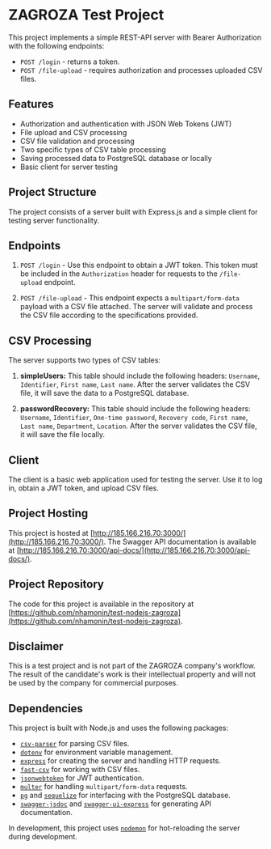 # ZAGROZA Test Project

This project implements a simple REST-API server with Bearer Authorization with the following endpoints:

- `POST /login` - returns a token.
- `POST /file-upload` - requires authorization and processes uploaded CSV files.

## Features

- Authorization and authentication with JSON Web Tokens (JWT)
- File upload and CSV processing
- CSV file validation and processing
- Two specific types of CSV table processing
- Saving processed data to PostgreSQL database or locally
- Basic client for server testing

## Project Structure

The project consists of a server built with Express.js and a simple client for testing server functionality.

## Endpoints

1. `POST /login` - Use this endpoint to obtain a JWT token. This token must be included in the `Authorization` header for requests to the `/file-upload` endpoint.

2. `POST /file-upload` - This endpoint expects a `multipart/form-data` payload with a CSV file attached. The server will validate and process the CSV file according to the specifications provided.

## CSV Processing

The server supports two types of CSV tables:

1. **simpleUsers:** This table should include the following headers: `Username`, `Identifier`, `First name`, `Last name`. After the server validates the CSV file, it will save the data to a PostgreSQL database.

2. **passwordRecovery:** This table should include the following headers: `Username`, `Identifier`, `One-time password`, `Recovery code`, `First name`, `Last name`, `Department`, `Location`. After the server validates the CSV file, it will save the file locally.

## Client

The client is a basic web application used for testing the server. Use it to log in, obtain a JWT token, and upload CSV files.

## Project Hosting

This project is hosted at [http://185.166.216.70:3000/](http://185.166.216.70:3000/). The Swagger API documentation is available at [http://185.166.216.70:3000/api-docs/](http://185.166.216.70:3000/api-docs/).

## Project Repository

The code for this project is available in the repository at [https://github.com/nhamonin/test-nodejs-zagroza](https://github.com/nhamonin/test-nodejs-zagroza).

## Disclaimer

This is a test project and is not part of the ZAGROZA company's workflow. The result of the candidate's work is their intellectual property and will not be used by the company for commercial purposes.

## Dependencies

This project is built with Node.js and uses the following packages:

- [`csv-parser`](https://www.npmjs.com/package/csv-parser) for parsing CSV files.
- [`dotenv`](https://www.npmjs.com/package/dotenv) for environment variable management.
- [`express`](https://www.npmjs.com/package/express) for creating the server and handling HTTP requests.
- [`fast-csv`](https://www.npmjs.com/package/fast-csv) for working with CSV files.
- [`jsonwebtoken`](https://www.npmjs.com/package/jsonwebtoken) for JWT authentication.
- [`multer`](https://www.npmjs.com/package/multer) for handling `multipart/form-data` requests.
- [`pg`](https://www.npmjs.com/package/pg) and [`sequelize`](https://www.npmjs.com/package/sequelize) for interfacing with the PostgreSQL database.
- [`swagger-jsdoc`](https://www.npmjs.com/package/swagger-jsdoc) and [`swagger-ui-express`](https://www.npmjs.com/package/swagger-ui-express) for generating API documentation.

In development, this project uses [`nodemon`](https://www.npmjs.com/package/nodemon) for hot-reloading the server during development.
